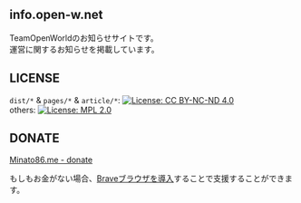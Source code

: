 ## info.open-w.net
TeamOpenWorldのお知らせサイトです。    
運営に関するお知らせを掲載しています。

## LICENSE
`dist/*` & `pages/*` & `article/*`: [![License: CC BY-NC-ND 4.0](https://img.shields.io/badge/License-CC%20BY--NC--ND%204.0-lightgrey.svg)](https://creativecommons.org/licenses/by-nc-nd/4.0/)     
others: [![License: MPL 2.0](https://img.shields.io/badge/License-MPL%202.0-brightgreen.svg)](https://opensource.org/licenses/MPL-2.0)

## DONATE
[Minato86.me - donate](minato86.me)

もしもお金がない場合、[Braveブラウザを導入](https://brave.com/min233)することで支援することができます。

